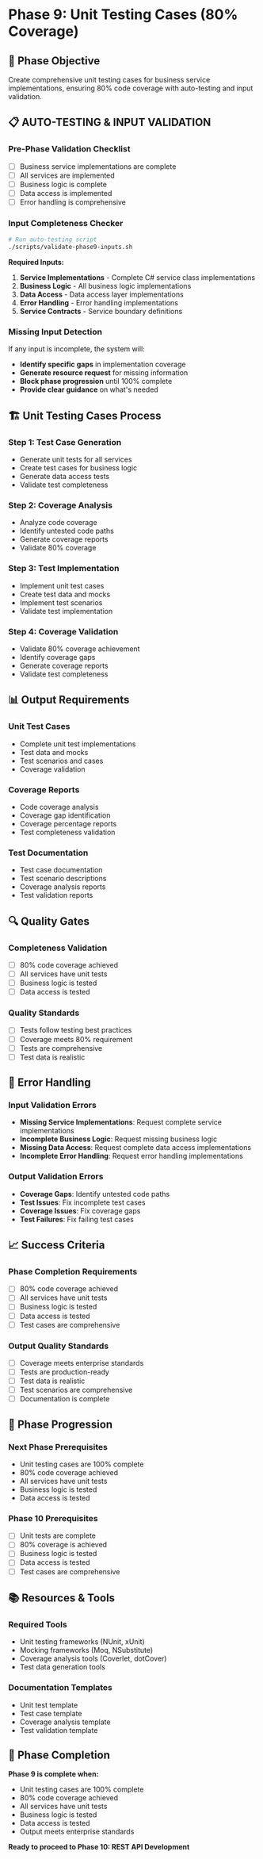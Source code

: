 # Phase 9: Unit Testing Cases (80% Coverage)

## 🎯 **Phase Objective**
Create comprehensive unit testing cases for business service implementations, ensuring 80% code coverage with auto-testing and input validation.

## 📋 **AUTO-TESTING & INPUT VALIDATION**

### **Pre-Phase Validation Checklist**
- [ ] Business service implementations are complete
- [ ] All services are implemented
- [ ] Business logic is complete
- [ ] Data access is implemented
- [ ] Error handling is comprehensive

### **Input Completeness Checker**
```bash
# Run auto-testing script
./scripts/validate-phase9-inputs.sh
```

**Required Inputs:**
1. **Service Implementations** - Complete C# service class implementations
2. **Business Logic** - All business logic implementations
3. **Data Access** - Data access layer implementations
4. **Error Handling** - Error handling implementations
5. **Service Contracts** - Service boundary definitions

### **Missing Input Detection**
If any input is incomplete, the system will:
- **Identify specific gaps** in implementation coverage
- **Generate resource request** for missing information
- **Block phase progression** until 100% complete
- **Provide clear guidance** on what's needed

## 🏗️ **Unit Testing Cases Process**

### **Step 1: Test Case Generation**
- Generate unit tests for all services
- Create test cases for business logic
- Generate data access tests
- Validate test completeness

### **Step 2: Coverage Analysis**
- Analyze code coverage
- Identify untested code paths
- Generate coverage reports
- Validate 80% coverage

### **Step 3: Test Implementation**
- Implement unit test cases
- Create test data and mocks
- Implement test scenarios
- Validate test implementation

### **Step 4: Coverage Validation**
- Validate 80% coverage achievement
- Identify coverage gaps
- Generate coverage reports
- Validate test completeness

## 📊 **Output Requirements**

### **Unit Test Cases**
- Complete unit test implementations
- Test data and mocks
- Test scenarios and cases
- Coverage validation

### **Coverage Reports**
- Code coverage analysis
- Coverage gap identification
- Coverage percentage reports
- Test completeness validation

### **Test Documentation**
- Test case documentation
- Test scenario descriptions
- Coverage analysis reports
- Test validation reports

## 🔍 **Quality Gates**

### **Completeness Validation**
- [ ] 80% code coverage achieved
- [ ] All services have unit tests
- [ ] Business logic is tested
- [ ] Data access is tested

### **Quality Standards**
- [ ] Tests follow testing best practices
- [ ] Coverage meets 80% requirement
- [ ] Tests are comprehensive
- [ ] Test data is realistic

## 🚨 **Error Handling**

### **Input Validation Errors**
- **Missing Service Implementations**: Request complete service implementations
- **Incomplete Business Logic**: Request missing business logic
- **Missing Data Access**: Request complete data access implementations
- **Incomplete Error Handling**: Request error handling implementations

### **Output Validation Errors**
- **Coverage Gaps**: Identify untested code paths
- **Test Issues**: Fix incomplete test cases
- **Coverage Issues**: Fix coverage gaps
- **Test Failures**: Fix failing test cases

## 📈 **Success Criteria**

### **Phase Completion Requirements**
- [ ] 80% code coverage achieved
- [ ] All services have unit tests
- [ ] Business logic is tested
- [ ] Data access is tested
- [ ] Test cases are comprehensive

### **Output Quality Standards**
- [ ] Coverage meets enterprise standards
- [ ] Tests are production-ready
- [ ] Test data is realistic
- [ ] Test scenarios are comprehensive
- [ ] Documentation is complete

## 🔄 **Phase Progression**

### **Next Phase Prerequisites**
- Unit testing cases are 100% complete
- 80% code coverage achieved
- All services have unit tests
- Business logic is tested
- Data access is tested

### **Phase 10 Prerequisites**
- [ ] Unit tests are complete
- [ ] 80% coverage is achieved
- [ ] Business logic is tested
- [ ] Data access is tested
- [ ] Test cases are comprehensive

## 📚 **Resources & Tools**

### **Required Tools**
- Unit testing frameworks (NUnit, xUnit)
- Mocking frameworks (Moq, NSubstitute)
- Coverage analysis tools (Coverlet, dotCover)
- Test data generation tools

### **Documentation Templates**
- Unit test template
- Test case template
- Coverage analysis template
- Test validation template

## 🎯 **Phase Completion**

**Phase 9 is complete when:**
- Unit testing cases are 100% complete
- 80% code coverage achieved
- All services have unit tests
- Business logic is tested
- Data access is tested
- Output meets enterprise standards

**Ready to proceed to Phase 10: REST API Development**

